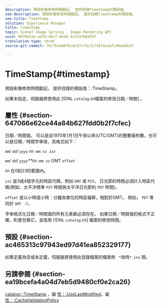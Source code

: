 ```yaml
---
description: 預設影像修改時間戳記。 提供目錄TimeStamp的預設值。
seo-description: 預設影像修改時間戳記。 提供目錄TimeStamp的預設值。
seo-title: TimeStamp
solution: Experience Manager
title: TimeStamp
topic: Scene7 Image Serving - Image Rendering API
uuid: 0670e53a-ad7d-46cf-8e18-4c52a766df6f
translation-type: tm+mt
source-git-commit: 7bc7b3a86fbcdc57cfdc31745fae3afc06e44b15

---
```



# TimeStamp{#timestamp}

預設影像修改時間戳記。 提供目錄的預設值：:TimeStamp。

如果未指定，伺服器將使用此 [!DNL *`catalog`*.ini檔案的修改日期／時間] 。

## 屬性 {#section-647066e62ce44a84b627fdd0b2f7cfec}

日期／時間值。 可以是自1970年1月1日午夜以來(UTC/GMT)的整數毫秒數，也可以是日期／時間字串值，其格式如下：

*`mm`*/ *`dd`*/ *`yyyy`* *`hh`*: *`mm`*: *`ss zzz`*

*`mm`*/ *`dd`*/ *`yyyy`**`hh`*: *`mm`*: *`ss`* GMT *`offset`*

*`hh`* 在0到23的範圍內。

*`zzz`* 是3或4個字元的時區代碼，例如 `GMT` 或 `PST`。 日光節約時間必須計入時區代碼(例如，太平洋標準 `PST` 時間與太平洋日光節約 `PDT` 時間)。

*`offset`* 是以小時或小時：分鐘為單位的時區偏移，相對於GMT。 例如， `PDT` 等同於 `GMT -7`。

字串格式化日期／時間值的所有元素都必須存在。 如果日期／時間值的格式不正確，則會忽略它，並改用 [!DNL *`catalog`*.ini] 檔案的修改時間。

## 預設 {#section-ac465313c97943ed97d41ea852329177}

如果定義為空或未定義，伺服器將使用此目錄檔案的檔案修 ` *`改時`*.ini` 間。

## 另請參閱 {#section-ea19bcefa4a04d7eb5d9480cf0e2ca26}

[catalog:::TimeStamp](../../../../../is-api/image-catalog/image-serving-api-ref/c-image-catalog-reference/c-image-svg-data-reference/c-image-data-reference/r-timestamp-cat.md#reference-59a27b72f4cb4a53a3baba83214c4ded) ，屬 [性：:UseLastModified](../../../../../is-api/image-catalog/image-serving-api-ref/c-image-catalog-reference/c-attributes-reference/r-uselastmodified.md#reference-73ecc421e6864a38aec5a4775f06b8e8)，屬 [性：:CacheValidationPolicy](../../../../../is-api/image-catalog/image-serving-api-ref/c-image-catalog-reference/c-attributes-reference/r-cachevalidationpolicy.md#reference-e55e52fd749041718a9af69fa2027b57)
